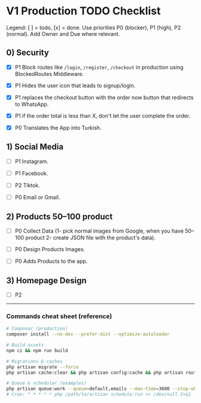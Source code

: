 # V1 Production TODO Checklist

Legend: [ ] = todo, [x] = done. Use priorities P0 (blocker), P1 (high), P2 (normal). Add Owner and Due where relevant.

## 0) Security
- [x] P1 Block routes like `/login`, `/register`, `/checkout` in production using BlockedRoutes Middleware.
- [x] P1 Hides the user icon that leads to signup/login.
- [x] P1 replaces the checkout button with the order now button that redirects to WhatsApp.
- [x] P1 if the order total is less than X, don't let the user complete the order.
- [x] P0 Translates the App into Turkish.


## 1) Social Media
- [ ] P1 Instagram.
- [ ] P1 Facebook.
- [ ] P2 Tiktok.
- [ ] P0 Email or Gmail.


## 2) Products 50–100 product
- [ ] P0 Collect Data (1- pick normal images from Google, when you have 50–100 product 2- create JSON file with the product's data).
- [ ] P0 Design Products Images.
- [ ] P0 Adds Products to the app.


## 3) Homepage Design
- [ ] P2


---

### Commands cheat sheet (reference)

```bash
# Composer (production)
composer install --no-dev --prefer-dist --optimize-autoloader

# Build assets
npm ci && npm run build

# Migrations & caches
php artisan migrate --force
php artisan cache:clear && php artisan config:cache && php artisan route:cache && php artisan view:cache

# Queue & scheduler (examples)
php artisan queue:work --queue=default,emails --max-time=3600 --stop-when-empty
# Cron: * * * * * php /path/to/artisan schedule:run >> /dev/null 2>&1
```
